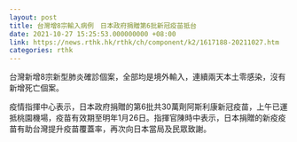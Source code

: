 ```yaml
---
layout: post
title: 台灣增8宗輸入病例　日本政府捐贈第6批新冠疫苗抵台
date: 2021-10-27 15:25:53.000000000 +08:00
link: https://news.rthk.hk/rthk/ch/component/k2/1617188-20211027.htm
categories: rthk
---
```


台灣新增8宗新型肺炎確診個案，全部均是境外輸入，連續兩天本土零感染，沒有新增死亡個案。

疫情指揮中心表示，日本政府捐贈的第6批共30萬劑阿斯利康新冠疫苗，上午已運抵桃園機場，疫苗有效期至明年1月26日。指揮官陳時中表示，日本捐贈的新疫疫苗有助台灣提升疫苗覆蓋率，再次向日本當局及民眾致謝。
